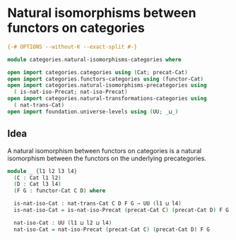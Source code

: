 # Natural isomorphisms between functors on categories

```agda
{-# OPTIONS --without-K --exact-split #-}

module categories.natural-isomorphisms-categories where

open import categories.categories using (Cat; precat-Cat)
open import categories.functors-categories using (functor-Cat)
open import categories.natural-isomorphisms-precategories using
  ( is-nat-iso-Precat; nat-iso-Precat)
open import categories.natural-transformations-categories using
  ( nat-trans-Cat)
open import foundation.universe-levels using (UU; _⊔_)
```

## Idea

A natural isomorphism between functors on categories is a natural isomorphism between the functors on the underlying precategories.

```agda
module _ {l1 l2 l3 l4}
  (C : Cat l1 l2)
  (D : Cat l3 l4)
  (F G : functor-Cat C D) where

  is-nat-iso-Cat : nat-trans-Cat C D F G → UU (l1 ⊔ l4)
  is-nat-iso-Cat = is-nat-iso-Precat (precat-Cat C) (precat-Cat D) F G

  nat-iso-Cat : UU (l1 ⊔ l2 ⊔ l4)
  nat-iso-Cat = nat-iso-Precat (precat-Cat C) (precat-Cat D) F G
```
